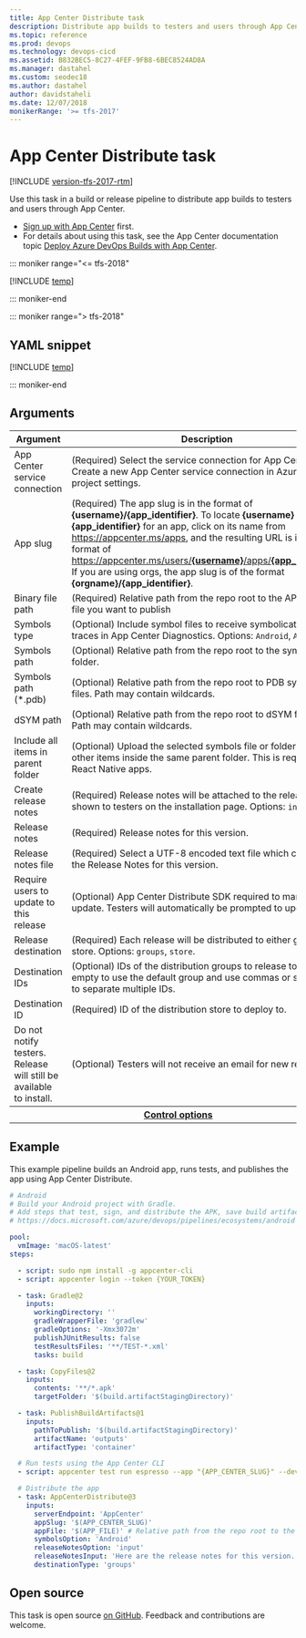 ```yaml
---
title: App Center Distribute task
description: Distribute app builds to testers and users through App Center
ms.topic: reference
ms.prod: devops
ms.technology: devops-cicd
ms.assetid: B832BEC5-8C27-4FEF-9FB8-6BEC8524AD8A
ms.manager: dastahel
ms.custom: seodec18
ms.author: dastahel
author: davidstaheli
ms.date: 12/07/2018
monikerRange: '>= tfs-2017'
---
```


# App Center Distribute task

[!INCLUDE [version-tfs-2017-rtm](../../_shared/version-tfs-2017-rtm.md)]

Use this task in a build or release pipeline to distribute app builds to testers and users through App Center.
- [Sign up with App Center](https://appcenter.ms/signup?utm_source=DevOps&utm_medium=Azure&utm_campaign=docs) first.
- For details about using this task, see the App Center documentation topic [Deploy Azure DevOps Builds with App Center](https://docs.microsoft.com/appcenter/distribution/vsts-deploy).


::: moniker range="<= tfs-2018"

[!INCLUDE [temp](../../_shared/concept-rename-note.md)]

::: moniker-end

::: moniker range="> tfs-2018"

## YAML snippet

[!INCLUDE [temp](../_shared/yaml/AppCenterDistributeV3.md)]

::: moniker-end

## Arguments

<table><thead><tr><th>Argument</th><th>Description</th></tr></thead>
<tr><td>App Center service connection</td><td>(Required) Select the service connection for App Center. Create a new App Center service connection in Azure DevOps project settings.</td></tr>
<tr><td>App slug</td><td>(Required) The app slug is in the format of <strong>{username}/{app_identifier}</strong>.  To locate <strong>{username}</strong> and <strong>{app_identifier}</strong> for an app, click on its name from <a href="https://appcenter.ms/apps" data-raw-source="https://appcenter.ms/apps">https://appcenter.ms/apps</a>, and the resulting URL is in the format of <a href="https://appcenter.ms/users/{username}/apps/{app_identifier}" data-raw-source="[https://appcenter.ms/users/&lt;b&gt;{username}&lt;/b&gt;/apps/&lt;b&gt;{app_identifier}&lt;/b&gt;](https://appcenter.ms/users/{username}/apps/{app_identifier})">https://appcenter.ms/users/<b>{username}</b>/apps/<b>{app_identifier}</b></a>. If you are using orgs, the app slug is of the format <strong>{orgname}/{app_identifier}</strong>.</td></tr>
<tr><td>Binary file path</td><td>(Required) Relative path from the repo root to the APK or IPA file you want to publish</td></tr>
<tr><td>Symbols type</td><td>(Optional) Include symbol files to receive symbolicated stack traces in App Center Diagnostics. Options: <code>Android</code>, <code>Apple</code>.</td></tr>
<tr><td>Symbols path</td><td>(Optional) Relative path from the repo root to the symbols folder.</td></tr>
<tr><td>Symbols path (*.pdb)</td><td>(Optional) Relative path from the repo root to PDB symbols files. Path may contain wildcards.</td></tr>
<tr><td>dSYM path</td><td>(Optional) Relative path from the repo root to dSYM folder. Path may contain wildcards.</td></tr>
<tr><td>Include all items in parent folder</td><td>(Optional) Upload the selected symbols file or folder and all other items inside the same parent folder. This is required for React Native apps.</td></tr>
<tr><td>Create release notes</td><td>(Required) Release notes will be attached to the release and shown to testers on the installation page. Options: <code>input</code>, <code>file</code>.</td></tr>
<tr><td>Release notes</td><td>(Required) Release notes for this version.</td></tr>
<tr><td>Release notes file</td><td>(Required) Select a UTF-8 encoded text file which contains the Release Notes for this version.</td></tr>
<tr><td>Require users to update to this release</td><td>(Optional) App Center Distribute SDK required to mandate update. Testers will automatically be prompted to update.</td></tr>
<tr><td>Release destination</td><td>(Required) Each release will be distributed to either groups or a store. Options: <code>groups</code>, <code>store</code>.</td></tr>
<tr><td>Destination IDs</td><td>(Optional) IDs of the distribution groups to release to. Leave it empty to use the default group and use commas or semicolons to separate multiple IDs.</td></tr>
<tr><td>Destination ID</td><td>(Required) ID of the distribution store to deploy to.</td></tr>
<tr><td>Do not notify testers. Release will still be available to install.</td><td>(Optional) Testers will not receive an email for new releases.</td></tr>


<tr>
<th style="text-align: center" colspan="2"><a href="~/pipelines/process/tasks.md#controloptions" data-raw-source="[Control options](../../process/tasks.md#controloptions)">Control options</a></th>
</tr>

</table>

## Example

This example pipeline builds an Android app, runs tests, and publishes the app using App Center Distribute.

```yaml
# Android
# Build your Android project with Gradle.
# Add steps that test, sign, and distribute the APK, save build artifacts, and more:
# https://docs.microsoft.com/azure/devops/pipelines/ecosystems/android

pool:
  vmImage: 'macOS-latest'
steps:

  - script: sudo npm install -g appcenter-cli
  - script: appcenter login --token {YOUR_TOKEN}

  - task: Gradle@2
    inputs:
      workingDirectory: ''
      gradleWrapperFile: 'gradlew'
      gradleOptions: '-Xmx3072m'
      publishJUnitResults: false
      testResultsFiles: '**/TEST-*.xml'
      tasks: build

  - task: CopyFiles@2
    inputs:
      contents: '**/*.apk'
      targetFolder: '$(build.artifactStagingDirectory)'

  - task: PublishBuildArtifacts@1
    inputs:
      pathToPublish: '$(build.artifactStagingDirectory)'
      artifactName: 'outputs'
      artifactType: 'container'

  # Run tests using the App Center CLI
  - script: appcenter test run espresso --app "{APP_CENTER_SLUG}" --devices "{DEVICE}" --app-path {APP_FILE} --test-series "master" --locale "en_US" --build-dir {PAT_ESPRESSO} --debug

  # Distribute the app
  - task: AppCenterDistribute@3
    inputs:
      serverEndpoint: 'AppCenter'
      appSlug: '$(APP_CENTER_SLUG)'
      appFile: '$(APP_FILE)' # Relative path from the repo root to the APK or IPA file you want to publish
      symbolsOption: 'Android'
      releaseNotesOption: 'input'
      releaseNotesInput: 'Here are the release notes for this version.'
      destinationType: 'groups'
```

## Open source

This task is open source [on GitHub](https://github.com/Microsoft/azure-pipelines-tasks). Feedback and contributions are welcome.
